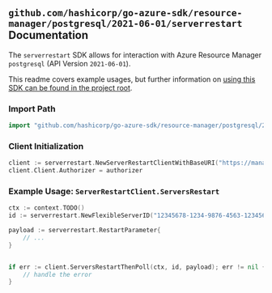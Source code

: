 
## `github.com/hashicorp/go-azure-sdk/resource-manager/postgresql/2021-06-01/serverrestart` Documentation

The `serverrestart` SDK allows for interaction with Azure Resource Manager `postgresql` (API Version `2021-06-01`).

This readme covers example usages, but further information on [using this SDK can be found in the project root](https://github.com/hashicorp/go-azure-sdk/tree/main/docs).

### Import Path

```go
import "github.com/hashicorp/go-azure-sdk/resource-manager/postgresql/2021-06-01/serverrestart"
```


### Client Initialization

```go
client := serverrestart.NewServerRestartClientWithBaseURI("https://management.azure.com")
client.Client.Authorizer = authorizer
```


### Example Usage: `ServerRestartClient.ServersRestart`

```go
ctx := context.TODO()
id := serverrestart.NewFlexibleServerID("12345678-1234-9876-4563-123456789012", "example-resource-group", "serverName")

payload := serverrestart.RestartParameter{
	// ...
}


if err := client.ServersRestartThenPoll(ctx, id, payload); err != nil {
	// handle the error
}
```
